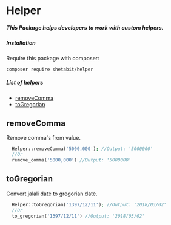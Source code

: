 # Helper
##### This Package helps developers to work with custom helpers.


##### Installation
Require this package with composer:
```
composer require shetabit/helper
```
##### List of helpers

* [removeComma](#remove-comma)
* [toGregorian](#to-gregorian)

## removeComma
Remove comma's from value.
```php
  Helper::removeComma('5000,000'); //Output: '5000000'
  //Or
  remove_comma('5000,000') //Output: '5000000'
```
 
 ## toGregorian
Convert jalali date to gregorian date.
```php
  Helper::toGregorian('1397/12/11'); //Output: '2018/03/02'
  //Or
  to_gregorian('1397/12/11') //Output: '2018/03/02'
```
